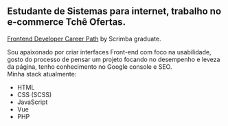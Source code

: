 ## Estudante de Sistemas para internet, trabalho no e-commerce Tchê Ofertas.

<a href="https://scrimba.com/learn/frontend">Frontend Developer Career Path</a> by Scrimba graduate.

<p>
    Sou apaixonado por criar interfaces Front-end com foco na usabilidade, gosto do processo de pensar um projeto focando no desempenho e leveza da página, tenho conhecimento no Google console e SEO. <br>Minha stack atualmente: 
</p>



- HTML
- CSS (SCSS)
- JavaScript
- Vue
- PHP
  
